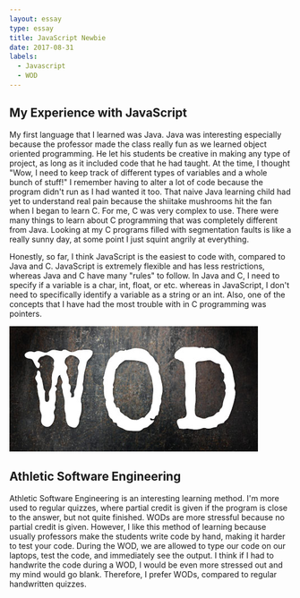 ```yaml
---
layout: essay
type: essay
title: JavaScript Newbie
date: 2017-08-31
labels:
  - Javascript
  - WOD
---
```


## My Experience with JavaScript

   My first language that I learned was Java. Java was interesting especially because the professor made the class really fun as we learned object oriented programming. He let his students be creative in making any type of project, as long as it included code that he had taught. At the time, I thought "Wow, I need to keep track of different types of variables and a whole bunch of stuff!" I remember having to alter a lot of code because the program didn't run as I had wanted it too. That naive Java learning child had yet to understand real pain because the shiitake mushrooms hit the fan when I began to learn C. For me, C was very complex to use. There were many things to learn about C programming that was completely different from Java. Looking at my C programs filled with segmentation faults is like a really sunny day, at some point I just squint angrily at everything. 
        
  Honestly, so far, I think JavaScript is the easiest to code with, compared to Java and C. JavaScript is extremely flexible and has less restrictions, whereas Java and C have many "rules" to follow. In Java and C, I need to specify if a variable is a char, int, float, or etc. whereas in JavaScript, I don't need to specifically identify a variable as a string or an int. Also, one of the concepts that I have had the most trouble with in C programming was pointers. 

<img class = "ui large centered image" src = "../images/WOD.jpg">

## Athletic Software Engineering

  Athletic Software Engineering is an interesting learning method. I'm more used to regular quizzes, where partial credit is given if the program is close to the answer, but not quite finished. WODs are more stressful because no partial credit is given. However, I like this method of learning because usually professors make the students write code by hand, making it harder to test your code. During the WOD, we are allowed to type our code on our laptops, test the code, and immediately see the output. I think if I had to handwrite the code during a WOD, I would be even more stressed out and my mind would go blank. Therefore, I prefer WODs, compared to regular handwritten quizzes.
